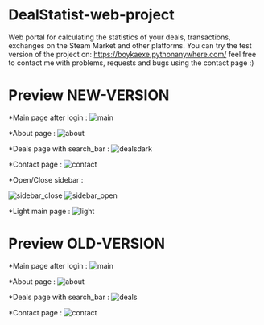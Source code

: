 # DealStatist-web-project

Web portal for calculating the statistics of your deals, transactions, exchanges on the Steam Market and other  platforms.
You can try the test version of the project on: https://boykaexe.pythonanywhere.com/ 
         feel free to contact me with problems, requests and bugs using the contact page :)
# Preview NEW-VERSION
  *Main page after login :
![main](https://user-images.githubusercontent.com/88595925/210226633-f6265268-644d-4c13-af43-14a00091e97c.png)

  *About page :
![about](https://user-images.githubusercontent.com/88595925/210226667-08997e87-c83d-407f-ac99-b16cbb41f601.png)

  *Deals page with search_bar :
![dealsdark](https://user-images.githubusercontent.com/88595925/210226699-79fb7f68-8ae1-48c9-acaa-070ebd748a2a.png)

  *Contact page :
![contact](https://user-images.githubusercontent.com/88595925/210226720-d25c7fb5-ff24-476d-89b7-6cc2ad7d8574.png)

  *Open/Close sidebar :
  
![sidebar_close](https://user-images.githubusercontent.com/88595925/210226783-a48ad0ac-1575-4736-84f3-1c307a546599.png)
![sidebar_open](https://user-images.githubusercontent.com/88595925/210226785-22dee1f0-d087-4725-b353-c802f7e856b2.png)

  *Light main page :
![light](https://user-images.githubusercontent.com/88595925/210226829-b420f83a-a042-4ab8-9fe8-edf04b800318.png)





# Preview OLD-VERSION
  *Main page after login :
![main](https://user-images.githubusercontent.com/88595925/209461278-f692ecd0-ba8c-493c-9c79-20482495921c.jpg)

  *About page :
![about](https://user-images.githubusercontent.com/88595925/209461308-46cccfc6-eea8-4b1c-be32-afc2ee6e26d0.jpg)

  *Deals page with search_bar :
![deals](https://user-images.githubusercontent.com/88595925/209461335-cde3ebc0-fb09-4440-a205-7d8a3c1afd95.jpg)

  *Contact page :
![contact](https://user-images.githubusercontent.com/88595925/209461349-99498071-9cd8-49c0-8c30-7f4f1ed6a44e.jpg)
